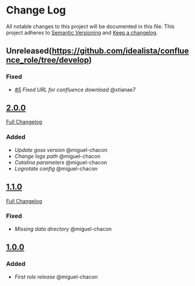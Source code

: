 # Change Log
All notable changes to this project will be documented in this file.
This project adheres to [Semantic Versioning](http://semver.org/) and [Keep a changelog](https://github.com/olivierlacan/keep-a-changelog).

## Unreleased(https://github.com/idealista/confluence_role/tree/develop)
### Fixed
- *[#5](https://github.com/idealista/confluence_role/issues/5) Fixed URL for confluence download* @xtianae7

## [2.0.0](https://github.com/idealista/confluence_role/tree/2.0.0)
[Full Changelog](https://github.com/idealista/confluence_role/compare/2.0.0...1.1.0)
### Added
- *Update goss version* @miguel-chacon
- *Change logs path* @miguel-chacon
- *Catalina parameters* @miguel-chacon
- *Logrotate config* @miguel-chacon

## [1.1.0](https://github.com/idealista/confluence_role/tree/1.1.0)
[Full Changelog](https://github.com/idealista/confluence_role/compare/1.1.0...1.0.0)
### Fixed
- *Missing data directory* @miguel-chacon

## [1.0.0](https://github.com/idealista/confluence_role/tree/1.0.0)
### Added
- *First role release* @miguel-chacon

